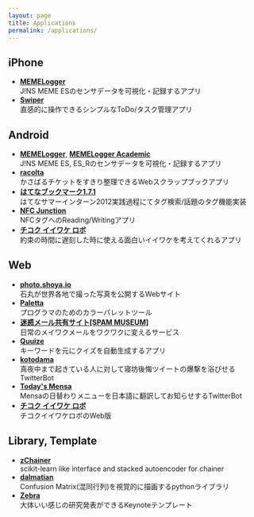```yaml
---
layout: page
title: Applications
permalink: /applications/
---
```


## iPhone

* <a href="https://itunes.apple.com/us/app/memelogger/id1073074817"><span style="font-weight: 700;">MEMELogger</span></a><br>J!NS MEME ESのセンサデータを可視化・記録するアプリ
* <a href="https://itunes.apple.com/jp/app/swiper-zhi-gan-cao-zuodetodo/id631354108"><span style="font-weight: 700;">Swiper</span></a><br>直感的に操作できるシンプルなToDo/タスク管理アプリ

## Android

* <a href="https://play.google.com/store/apps/details?id=io.shoya.memelogger_android_developers"><span style="font-weight: 700;">MEMELogger</span></a>, <a href="https://play.google.com/store/apps/details?id=io.shoya.memelogger_android_academic"><span style="font-weight: 700;">MEMELogger Academic</span></a><br>J!NS MEME ES, ES_Rのセンサデータを可視化・記録するアプリ
* <a href="https://play.google.com/store/apps/details?id=com.racolta"><span style="font-weight: 700;">racolta</span></a><br>かさばるチケットをすきり整理できるWebスクラップブックアプリ
* <a href="http://hatena.g.hatena.ne.jp/hatenabookmark/20120906/1346904246"><span style="font-weight: 700;">はてなブックマーク1.7.1</span></a><br>はてなサマーインターン2012実践過程にてタグ検索/話題のタグ機能実装
* <a href="https://play.google.com/store/apps/details?id=com.mrk1869.nfcjunction"><span style="font-weight: 700;">NFC Junction</span></a><br>NFCタグへのReading/Writingアプリ
* <a href="http://market.android.com/search?q=%E3%83%81%E3%82%B3%E3%82%AF%E3%82%A4%E3%82%A4%E3%83%AF%E3%82%B1%E3%83%AD%E3%83%9C"><span style="font-weight: 700;">チコク イイワケ ロボ</span></a><br>約束の時間に遅刻した時に使える面白いイイワケを考えてくれるアプリ

## Web

* <a href="http://photo.shoya.io"><span style="font-weight: 700;">photo.shoya.io</span></a><br>石丸が世界各地で撮った写真を公開するWebサイト
* <a href="http://paletta.mrk1869.com"><span style="font-weight: 700;">Paletta</span></a><br>プログラマのためのカラーパレットツール
* <a href="http://meiwaku.me/"><span style="font-weight: 700;">迷惑メール共有サイト[SPAM MUSEUM]</span></a><br>日常のメイワクメールをワクワクに変えるサービス
* <a href="http://quuize.com/"><span style="font-weight: 700;">Quuize</span></a><br>キーワードを元にクイズを自動生成するアプリ
* <a href="http://markovlabo.net/kotodama/"><span style="font-weight: 700;">kotodama</span></a><br>真夜中まで起きている人に対して寝坊後悔ツイートの爆撃を浴びせるTwitterBot
* <a href="https://twitter.com/TodaysMensa"><span style="font-weight: 700;">Today's Mensa</span></a><br>Mensaの日替わりメニューを日本語に翻訳してお知らせするTwitterBot
* <a href="http://mrk1869.sakura.ne.jp/belate/"><span style="font-weight: 700;">チコク イイワケ ロボ</span></a><br>チコクイイワケロボのWeb版


## Library, Template

* <a href="https://pypi.python.org/pypi/zChainer/"><span style="font-weight: 700;">zChainer</span></a><br>scikit-learn like interface and stacked autoencoder for chainer
* <a href="https://pypi.python.org/pypi/dalmatian/"><span style="font-weight: 700;">dalmatian</span></a><br>Confusion Matrix(混同行列)を視覚的に描画するpythonライブラリ
* <a href="https://github.com/shoya140/zebra"><span style="font-weight: 700;">Zebra</span></a><br>大体いい感じの研究発表ができるKeynoteテンプレート
